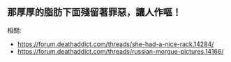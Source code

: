 ## 那厚厚的脂肪下面殘留著罪惡，讓人作嘔！
相關:
 * https://forum.deathaddict.com/threads/she-had-a-nice-rack.14284/
 * https://forum.deathaddict.com/threads/russian-morgue-pictures.14166/
